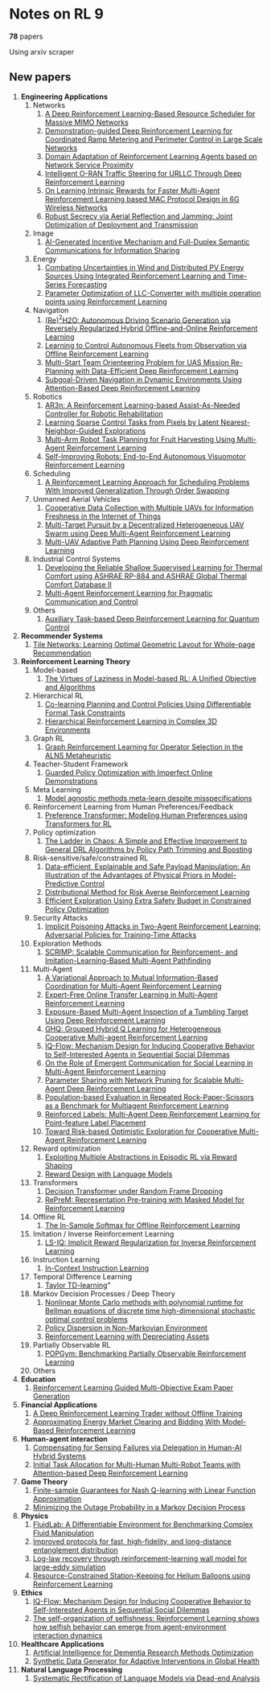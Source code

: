 # Notes on RL 9

__78__ papers

Using arxiv scraper

## New papers

1. __Engineering Applications__
   1. Networks
      1. [A Deep Reinforcement Learning-Based Resource Scheduler for Massive MIMO Networks](https://arxiv.org/pdf/2303.00958)
      2. [Demonstration-guided Deep Reinforcement Learning for Coordinated Ramp Metering and Perimeter Control in Large Scale Networks](https://arxiv.org/pdf/2303.03395)
      3. [Domain Adaptation of Reinforcement Learning Agents based on Network Service Proximity](https://arxiv.org/pdf/2303.01013)
      4. [Intelligent O-RAN Traffic Steering for URLLC Through Deep Reinforcement Learning](https://arxiv.org/pdf/2303.01960)
      5. [On Learning Intrinsic Rewards for Faster Multi-Agent Reinforcement Learning based MAC Protocol Design in 6G Wireless Networks](https://arxiv.org/pdf/2302.14765)
      6. [Robust Secrecy via Aerial Reflection and Jamming: Joint Optimization of Deployment and Transmission](https://arxiv.org/pdf/2302.14764)
   2. Image
      1. [AI-Generated Incentive Mechanism and Full-Duplex Semantic Communications for Information Sharing](https://arxiv.org/pdf/2303.01896)
   3. Energy
      1. [Combating Uncertainties in Wind and Distributed PV Energy Sources Using Integrated Reinforcement Learning and Time-Series Forecasting](https://arxiv.org/pdf/2302.14094)
      2. [Parameter Optimization of LLC-Converter with multiple operation points using Reinforcement Learning](https://arxiv.org/pdf/2303.00004)
   4. Navigation
      1. [(Re)$^2$H2O: Autonomous Driving Scenario Generation via Reversely Regularized Hybrid Offline-and-Online Reinforcement Learning](https://arxiv.org/pdf/2302.13726)
      2. [Learning to Control Autonomous Fleets from Observation via Offline Reinforcement Learning](https://arxiv.org/pdf/2302.14833)
      3. [Multi-Start Team Orienteering Problem for UAS Mission Re-Planning with Data-Efficient Deep Reinforcement Learning](https://arxiv.org/pdf/2303.01963)
      4. [Subgoal-Driven Navigation in Dynamic Environments Using Attention-Based Deep Reinforcement Learning](https://arxiv.org/pdf/2303.01443)
   5. Robotics 
      1. [AR3n: A Reinforcement Learning-based Assist-As-Needed Controller for Robotic Rehabilitation](https://arxiv.org/pdf/2303.00085)
      2. [Learning Sparse Control Tasks from Pixels by Latent Nearest-Neighbor-Guided Explorations](https://arxiv.org/pdf/2302.14242)
      3. [Multi-Arm Robot Task Planning for Fruit Harvesting Using Multi-Agent Reinforcement Learning](https://arxiv.org/pdf/2303.00460)
      4. [Self-Improving Robots: End-to-End Autonomous Visuomotor Reinforcement Learning](https://arxiv.org/pdf/2303.01488)
   6. Scheduling
      1. [A Reinforcement Learning Approach for Scheduling Problems With Improved Generalization Through Order Swapping](https://arxiv.org/pdf/2302.13941)
   7. Unmanned Aerial Vehicles
       1. [Cooperative Data Collection with Multiple UAVs for Information Freshness in the Internet of Things](https://arxiv.org/pdf/2303.01381)
       2. [Multi-Target Pursuit by a Decentralized Heterogeneous UAV Swarm using Deep Multi-Agent Reinforcement Learning](https://arxiv.org/pdf/2303.01799)
       3. [Multi-UAV Adaptive Path Planning Using Deep Reinforcement Learning](https://arxiv.org/pdf/2303.01150)
   8. Industrial Control Systems
       1. [Developing the Reliable Shallow Supervised Learning for Thermal Comfort using ASHRAE RP-884 and ASHRAE Global Thermal Comfort Database II](https://arxiv.org/pdf/2303.03873)
       2. [Multi-Agent Reinforcement Learning for Pragmatic Communication and Control](https://arxiv.org/pdf/2302.14399)
   9. Others
       1. [Auxiliary Task-based Deep Reinforcement Learning for Quantum Control](https://arxiv.org/pdf/2302.14312)
2. __Recommender Systems__
   1. [Tile Networks: Learning Optimal Geometric Layout for Whole-page Recommendation](https://arxiv.org/pdf/2303.01671)
3. __Reinforcement Learning Theory__
   1. Model-based
      1. [The Virtues of Laziness in Model-based RL: A Unified Objective and Algorithms](https://arxiv.org/pdf/2303.00694)
   2. Hierarchical RL   
      1. [Co-learning Planning and Control Policies Using Differentiable Formal Task Constraints](https://arxiv.org/pdf/2303.01346)
      2. [Hierarchical Reinforcement Learning in Complex 3D Environments](https://arxiv.org/pdf/2302.14451)
   3. Graph RL
      1. [Graph Reinforcement Learning for Operator Selection in the ALNS Metaheuristic](https://arxiv.org/pdf/2302.14678)
   4. Teacher-Student Framework
      1. [Guarded Policy Optimization with Imperfect Online Demonstrations](https://arxiv.org/pdf/2303.01728)
   5. Meta Learning
      1. [Model agnostic methods meta-learn despite misspecifications](https://arxiv.org/pdf/2303.01335)
   6. Reinforcement Learning from Human Preferences/Feedback
       1. [Preference Transformer: Modeling Human Preferences using Transformers for RL](https://arxiv.org/pdf/2303.00957)
   7. Policy optimization 
       1. [The Ladder in Chaos: A Simple and Effective Improvement to General DRL Algorithms by Policy Path Trimming and Boosting](https://arxiv.org/pdf/2303.01391)
   8. Risk-sensitive/safe/constrained RL
       1. [Data-efficient, Explainable and Safe Payload Manipulation: An Illustration of the Advantages of Physical Priors in Model-Predictive Control](https://arxiv.org/pdf/2303.01563)
       2. [Distributional Method for Risk Averse Reinforcement Learning](https://arxiv.org/pdf/2302.14109)
       3. [Efficient Exploration Using Extra Safety Budget in Constrained Policy Optimization](https://arxiv.org/pdf/2302.14339)
   9. Security Attacks
       1. [Implicit Poisoning Attacks in Two-Agent Reinforcement Learning: Adversarial Policies for Training-Time Attacks](https://arxiv.org/pdf/2302.13851)
   10. Exploration Methods
       1. [SCRIMP: Scalable Communication for Reinforcement- and Imitation-Learning-Based Multi-Agent Pathfinding](https://arxiv.org/pdf/2303.00605)
   11. Multi-Agent
       1. [A Variational Approach to Mutual Information-Based Coordination for Multi-Agent Reinforcement Learning](https://arxiv.org/pdf/2303.00451)
       2. [Expert-Free Online Transfer Learning in Multi-Agent Reinforcement Learning](https://arxiv.org/pdf/2303.01170)
       3. [Exposure-Based Multi-Agent Inspection of a Tumbling Target Using Deep Reinforcement Learning](https://arxiv.org/pdf/2302.14188)
       4. [GHQ: Grouped Hybrid Q Learning for Heterogeneous Cooperative Multi-agent Reinforcement Learning](https://arxiv.org/pdf/2303.01070)
       5. [IQ-Flow: Mechanism Design for Inducing Cooperative Behavior to Self-Interested Agents in Sequential Social Dilemmas](https://arxiv.org/pdf/2302.14604)
       6. [On the Role of Emergent Communication for Social Learning in Multi-Agent Reinforcement Learning](https://arxiv.org/pdf/2302.14276)
       7. [Parameter Sharing with Network Pruning for Scalable Multi-Agent Deep Reinforcement Learning](https://arxiv.org/pdf/2303.00912)
       8. [Population-based Evaluation in Repeated Rock-Paper-Scissors as a Benchmark for Multiagent Reinforcement Learning](https://arxiv.org/pdf/2303.03196)
       9. [Reinforced Labels: Multi-Agent Deep Reinforcement Learning for Point-feature Label Placement](https://arxiv.org/pdf/2303.01388)
       10. [Toward Risk-based Optimistic Exploration for Cooperative Multi-Agent Reinforcement Learning](https://arxiv.org/pdf/2303.01768)
   12. Reward optimization
       1. [Exploiting Multiple Abstractions in Episodic RL via Reward Shaping](https://arxiv.org/pdf/2303.00516)
       2. [Reward Design with Language Models](https://arxiv.org/pdf/2303.00001)
   13. Transformers
       1. [Decision Transformer under Random Frame Dropping](https://arxiv.org/pdf/2303.03391)
       2. [RePreM: Representation Pre-training with Masked Model for Reinforcement Learning](https://arxiv.org/pdf/2303.01668)
   14. Offline RL
       1. [The In-Sample Softmax for Offline Reinforcement Learning](https://arxiv.org/pdf/2302.14372)
   15. Imitation / Inverse Reinforcement Learning
       1. [LS-IQ: Implicit Reward Regularization for Inverse Reinforcement Learning](https://arxiv.org/pdf/2303.00599)
   16. Instruction Learning
       1. [In-Context Instruction Learning](https://arxiv.org/pdf/2302.14691)
   17. Temporal Difference Learning
       1. [Taylor TD-learning](https://arxiv.org/pdf/2302.14182)"
   18. Markov Decision Processes / Deep Theory
       1. [Nonlinear Monte Carlo methods with polynomial runtime for Bellman equations of discrete time high-dimensional stochastic optimal control problems](https://arxiv.org/pdf/2303.03390)
       2. [Policy Dispersion in Non-Markovian Environment](https://arxiv.org/pdf/2302.14509)
       3. [Reinforcement Learning with Depreciating Assets](https://arxiv.org/pdf/2302.14176)
   19. Partially Observable RL
       1. [POPGym: Benchmarking Partially Observable Reinforcement Learning](https://arxiv.org/pdf/2303.01859)
   20. Others
4. __Education__
   1. [Reinforcement Learning Guided Multi-Objective Exam Paper Generation](https://arxiv.org/pdf/2303.01042)
5. __Financial Applications__
   1. [A Deep Reinforcement Learning Trader without Offline Training](https://arxiv.org/pdf/2303.00356)
   2. [Approximating Energy Market Clearing and Bidding With Model-Based Reinforcement Learning](https://arxiv.org/pdf/2303.01772)
6. __Human-agent interaction__
   1. [Compensating for Sensing Failures via Delegation in Human-AI Hybrid Systems](https://arxiv.org/pdf/2303.01300)
   2. [Initial Task Allocation for Multi-Human Multi-Robot Teams with Attention-based Deep Reinforcement Learning](https://arxiv.org/pdf/2303.02486)
7. __Game Theory__
   1. [Finite-sample Guarantees for Nash Q-learning with Linear Function Approximation](https://arxiv.org/pdf/2303.00177)
   2. [Minimizing the Outage Probability in a Markov Decision Process](https://arxiv.org/pdf/2302.14714)
8. __Physics__
    1. [FluidLab: A Differentiable Environment for Benchmarking Complex Fluid Manipulation](https://arxiv.org/pdf/2303.02346)
    2. [Improved protocols for fast, high-fidelity, and long-distance entanglement distribution](https://arxiv.org/pdf/2303.00777)
    3. [Log-law recovery through reinforcement-learning wall model for large-eddy simulation](https://arxiv.org/pdf/2302.14391)
    4. [Resource-Constrained Station-Keeping for Helium Balloons using Reinforcement Learning](https://arxiv.org/pdf/2303.01173)
9. __Ethics__
    1. [IQ-Flow: Mechanism Design for Inducing Cooperative Behavior to Self-Interested Agents in Sequential Social Dilemmas](https://arxiv.org/pdf/2302.14604)
    2. [The self-organization of selfishness: Reinforcement Learning shows how selfish behavior can emerge from agent-environment interaction dynamics](https://arxiv.org/pdf/2302.14778)
10. __Healthcare Applications__
    1. [Artificial Intelligence for Dementia Research Methods Optimization](https://arxiv.org/pdf/2303.01949)
    2. [Synthetic Data Generator for Adaptive Interventions in Global Health](https://arxiv.org/pdf/2303.01954)
11. __Natural Language Processing__
    1. [Systematic Rectification of Language Models via Dead-end Analysis](https://arxiv.org/pdf/2302.14003)
